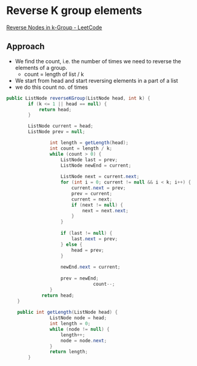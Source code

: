 # Reverse K group elements

[Reverse Nodes in k-Group - LeetCode](https://leetcode.com/problems/reverse-nodes-in-k-group)

## Approach

- We find the count, i.e. the number of times we need to reverse the elements of a group.
    - count = length of list / k
- We start from head and start reversing elements in a part of a list
- we do this count no. of times

```java
public ListNode reverseKGroup(ListNode head, int k) {
        if (k <= 1 || head == null) {
            return head;
        }

        ListNode current = head;
        ListNode prev = null;

				int length = getLength(head);
				int count = length / k;
		        while (count > 0) {
		            ListNode last = prev;
		            ListNode newEnd = current;
		
		            ListNode next = current.next;
		            for (int i = 0; current != null && i < k; i++) {
		                current.next = prev;
		                prev = current;
		                current = next;
		                if (next != null) {
		                    next = next.next;
		                }
		            }
		
		            if (last != null) {
		                last.next = prev;
		            } else {
		                head = prev;
		            }
		
		            newEnd.next = current;
		
		            prev = newEnd;
								count--;
		        }
		     return head;
    }
    
    public int getLength(ListNode head) {
				ListNode node = head;
				int length = 0;
				while (node != null) {
					length++;
					node = node.next;
				}
				return length;
		}
```